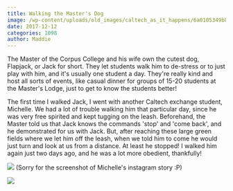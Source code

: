 ```yaml
---
title: Walking the Master's Dog
image: /wp-content/uploads/old_images/caltech_as_it_happens/6a0105349b8251970b01b8d2c0fd99970c.jpg
date: 2017-12-12
categories: 1098
author: Maddie
---
```


The Master of the Corpus College and his wife own the cutest dog, Flapjack, or Jack for short. They let students walk him to de-stress or to just play with him, and it's usually one student a day. They're really kind and host all sorts of events, like casual dinner for groups of 15-20 students at the Master's Lodge, just to get to know the students better!

The first time I walked Jack, I went with another Caltech exchange student, Michelle. We had a lot of trouble walking him that particular day, since he was very free spirited and kept tugging on the leash. Beforehand, the Master told us that Jack knows the commands 'stop' and 'come back', and he demonstrated for us with Jack. But, after reaching these large green fields where we let him off the leash, when we told him to come he would just turn and look at us from a distance. At least he stopped!
I walked him again just two days ago, and he was a lot more obedient, thankfully!


![](/old_images/6a01b8d28f2857970c01bb09d9c3b3970d-pi.jpg)
(Sorry for the screenshot of Michelle's instagram story :P)


![](/old_images/6a01b8d28f2857970c01b7c936ac47970b-pi.jpg)
